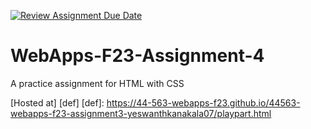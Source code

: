 [![Review Assignment Due Date](https://classroom.github.com/assets/deadline-readme-button-24ddc0f5d75046c5622901739e7c5dd533143b0c8e959d652212380cedb1ea36.svg)](https://classroom.github.com/a/4tKarLeg)
# WebApps-F23-Assignment-4
A practice assignment for HTML with CSS

[Hosted at] [def]
[def]: https://44-563-webapps-f23.github.io/44563-webapps-f23-assignment3-yeswanthkanakala07/playpart.html



